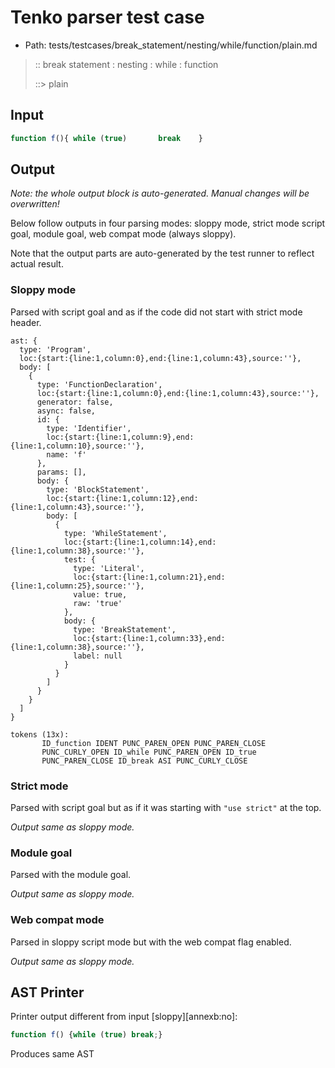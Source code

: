 # Tenko parser test case

- Path: tests/testcases/break_statement/nesting/while/function/plain.md

> :: break statement : nesting : while : function
>
> ::> plain

## Input

`````js
function f(){ while (true)       break    }
`````

## Output

_Note: the whole output block is auto-generated. Manual changes will be overwritten!_

Below follow outputs in four parsing modes: sloppy mode, strict mode script goal, module goal, web compat mode (always sloppy).

Note that the output parts are auto-generated by the test runner to reflect actual result.

### Sloppy mode

Parsed with script goal and as if the code did not start with strict mode header.

`````
ast: {
  type: 'Program',
  loc:{start:{line:1,column:0},end:{line:1,column:43},source:''},
  body: [
    {
      type: 'FunctionDeclaration',
      loc:{start:{line:1,column:0},end:{line:1,column:43},source:''},
      generator: false,
      async: false,
      id: {
        type: 'Identifier',
        loc:{start:{line:1,column:9},end:{line:1,column:10},source:''},
        name: 'f'
      },
      params: [],
      body: {
        type: 'BlockStatement',
        loc:{start:{line:1,column:12},end:{line:1,column:43},source:''},
        body: [
          {
            type: 'WhileStatement',
            loc:{start:{line:1,column:14},end:{line:1,column:38},source:''},
            test: {
              type: 'Literal',
              loc:{start:{line:1,column:21},end:{line:1,column:25},source:''},
              value: true,
              raw: 'true'
            },
            body: {
              type: 'BreakStatement',
              loc:{start:{line:1,column:33},end:{line:1,column:38},source:''},
              label: null
            }
          }
        ]
      }
    }
  ]
}

tokens (13x):
       ID_function IDENT PUNC_PAREN_OPEN PUNC_PAREN_CLOSE
       PUNC_CURLY_OPEN ID_while PUNC_PAREN_OPEN ID_true
       PUNC_PAREN_CLOSE ID_break ASI PUNC_CURLY_CLOSE
`````

### Strict mode

Parsed with script goal but as if it was starting with `"use strict"` at the top.

_Output same as sloppy mode._

### Module goal

Parsed with the module goal.

_Output same as sloppy mode._

### Web compat mode

Parsed in sloppy script mode but with the web compat flag enabled.

_Output same as sloppy mode._

## AST Printer

Printer output different from input [sloppy][annexb:no]:

````js
function f() {while (true) break;}
````

Produces same AST
